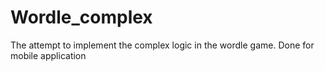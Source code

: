 # Wordle_complex
The attempt to implement the complex logic in the wordle game. Done for mobile application
